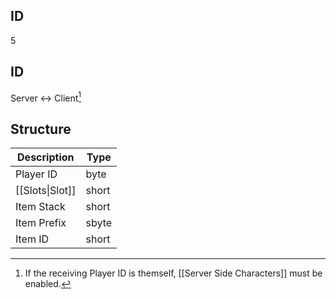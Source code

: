 ## ID
5

## ID
Server <-> Client[^1]

## Structure
| Description     | Type  |
|-----------------|-------|
| Player ID       | byte  |
| [[Slots\|Slot]] | short |
| Item Stack      | short |
| Item Prefix     | sbyte |
| Item ID         | short |

[^1]: If the receiving Player ID is themself, [[Server Side Characters]] must be enabled.